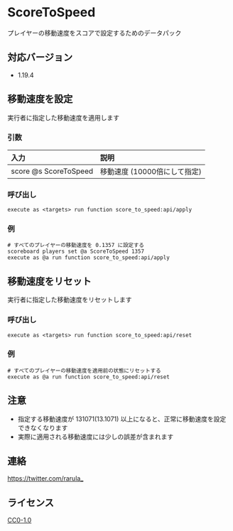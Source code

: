 # ScoreToSpeed
プレイヤーの移動速度をスコアで設定するためのデータパック

## 対応バージョン
- 1.19.4

## 移動速度を設定
実行者に指定した移動速度を適用します

### 引数
| 入力 | 説明 |
| :- | :- |
| score @s ScoreToSpeed | 移動速度 (10000倍にして指定) |

### 呼び出し
```mcfunction
execute as <targets> run function score_to_speed:api/apply
```

### 例
```mcfunction
# すべてのプレイヤーの移動速度を 0.1357 に設定する
scoreboard players set @a ScoreToSpeed 1357
execute as @a run function score_to_speed:api/apply
```

## 移動速度をリセット
実行者に指定した移動速度をリセットします

### 呼び出し
```mcfunction
execute as <targets> run function score_to_speed:api/reset
```

### 例
```mcfunction
# すべてのプレイヤーの移動速度を適用前の状態にリセットする
execute as @a run function score_to_speed:api/reset
```

## 注意
- 指定する移動速度が 131071(13.1071) 以上になると、正常に移動速度を設定できなくなります
- 実際に適用される移動速度には少しの誤差が含まれます

## 連絡
<https://twitter.com/rarula_>

## ライセンス
[CC0-1.0](LICENSE)
